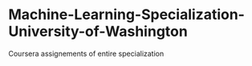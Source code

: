 # Machine-Learning-Specialization-University-of-Washington
Coursera assignements of entire specialization
